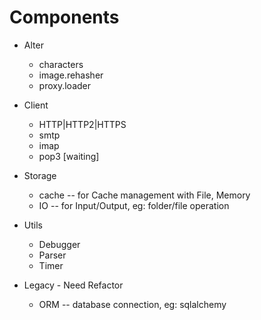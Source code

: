 
# Components

- Alter
    - characters
    - image.rehasher
    - proxy.loader

- Client
    - HTTP|HTTP2|HTTPS
    - smtp
    - imap
    - pop3 [waiting]


- Storage
    - cache -- for Cache management with File, Memory
    - IO -- for Input/Output, eg: folder/file operation

- Utils
    - Debugger
    - Parser
    - Timer

- Legacy - Need Refactor
    - ORM -- database connection, eg: sqlalchemy
